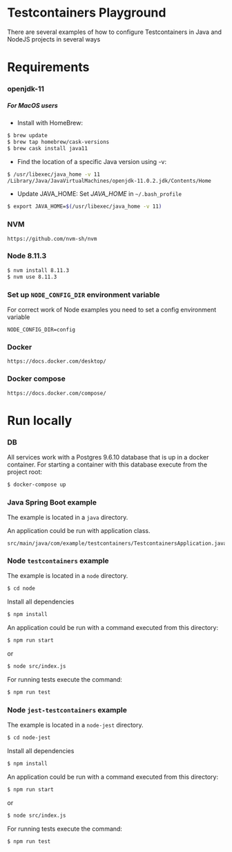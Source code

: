 Testcontainers Playground
=

There are several examples of how to configure Testcontainers in Java and NodeJS projects in several ways

# Requirements

### openjdk-11

##### For MacOS users
- Install with HomeBrew:
```bash
$ brew update
$ brew tap homebrew/cask-versions
$ brew cask install java11
```

- Find the location of a specific Java version using -v:
```bash
$ /usr/libexec/java_home -v 11
/Library/Java/JavaVirtualMachines/openjdk-11.0.2.jdk/Contents/Home
```

- Update JAVA_HOME:
Set _JAVA_HOME_ in `~/.bash_profile`
```bash
$ export JAVA_HOME=$(/usr/libexec/java_home -v 11)
```

### NVM
`https://github.com/nvm-sh/nvm`

### Node 8.11.3
```bash
$ nvm install 8.11.3
$ nvm use 8.11.3
```

### Set up `NODE_CONFIG_DIR` environment variable

For correct work of Node examples you need to set a config environment variable
```
NODE_CONFIG_DIR=config
```

### Docker
`https://docs.docker.com/desktop/`

### Docker compose
`https://docs.docker.com/compose/`

# Run locally

### DB
All services work with a Postgres 9.6.10 database that is up in a docker container.
For starting a container with this database execute from the project root:
```bash
$ docker-compose up
```

### Java Spring Boot example

The example is located in a `java` directory.

An application could be run with application class.
```
src/main/java/com/example/testcontainers/TestcontainersApplication.java
```

### Node `testcontainers` example

The example is located in a `node` directory.
```bash
$ cd node
```

Install all dependencies
```bash
$ npm install
```

An application could be run with a command executed from this directory:
```bash
$ npm run start
```
or
```bash
$ node src/index.js
```

For running tests execute the command:
```bash
$ npm run test
```

### Node `jest-testcontainers` example

The example is located in a `node-jest` directory.
```bash
$ cd node-jest
```

Install all dependencies
```bash
$ npm install
```

An application could be run with a command executed from this directory:
```bash
$ npm run start
```
or
```bash
$ node src/index.js
```

For running tests execute the command:
```
$ npm run test
```
